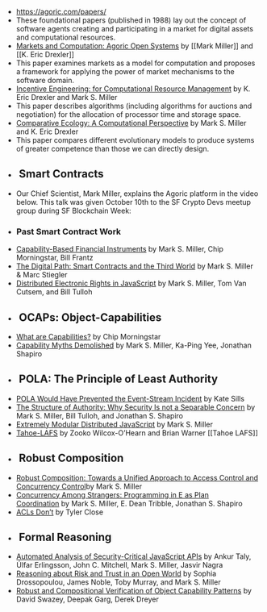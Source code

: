 - https://agoric.com/papers/
- These foundational papers (published in 1988) lay out the concept of software agents creating and participating in a market for digital assets and computational resources.
- [Markets and Computation: Agoric Open Systems](https://agoric.com/papers/markets-and-computation-agoric-open-systems/abstract/) by [[Mark Miller]] and [[K. Eric Drexler]]
- This paper examines markets as a model for computation and proposes a framework for applying the power of market mechanisms to the software domain.
- [Incentive Engineering: for Computational Resource Management](https://agoric.com/papers/incentive-engineering-for-computational-resource-management/abstract/) by K. Eric Drexler and Mark S. Miller
- This paper describes algorithms (including algorithms for auctions and negotiation) for the allocation of processor time and storage space.
- [Comparative Ecology: A Computational Perspective](https://agoric.com/papers/comparative-ecology-a-computational-perspective/abstract/) by Mark S. Miller and K. Eric Drexler
- This paper compares different evolutionary models to produce systems of greater competence than those we can directly design.
- ## []()[](https://agoric.com/papers/#smart-contracts) Smart Contracts
- Our Chief Scientist, Mark Miller, explains the Agoric platform in the video below. This talk was given October 10th to the SF Crypto Devs meetup group during SF Blockchain Week:
- ### Past Smart Contract Work
- [Capability-Based Financial Instruments](https://agoric.com/papers/capability-based-financial-instruments/abstract/) by Mark S. Miller, Chip Morningstar, Bill Frantz
- [The Digital Path: Smart Contracts and the Third World](https://agoric.com/papers/the-digital-path-smart-contracts-and-the-third-world/abstract/) by Mark S. Miller & Marc Stiegler
- [Distributed Electronic Rights in JavaScript](https://agoric.com/papers/distributed-electronic-rights-in-javascript/abstract/) by Mark S. Miller, Tom Van Cutsem, and Bill Tulloh
- ## []()[](https://agoric.com/papers/#ocaps) OCAPs: Object-Capabilities
- [What are Capabilities?](http://habitatchronicles.com/2017/05/what-are-capabilities/) by Chip Morningstar
- [Capability Myths Demolished](https://agoric.com/papers/capability-myths-demolished/abstract/) by Mark S. Miller, Ka-Ping Yee, Jonathan Shapiro
- ## []()[](https://agoric.com/papers/#pola) POLA: The Principle of Least Authority
- [POLA Would Have Prevented the Event-Stream Incident](https://medium.com/agoric/pola-would-have-prevented-the-event-stream-incident-45653ecbda99) by Kate Sills
- [The Structure of Authority: Why Security Is not a Separable Concern](https://agoric.com/papers/the-structure-of-authority-why-security-is-not-a-separable-concern/abstract/) by Mark S. Miller, Bill Tulloh, and Jonathan S. Shapiro
- [Extremely Modular Distributed JavaScript](https://www.youtube.com/watch?v=9WdbTucMaRo&index=12&t=10s&list=PLKr-mvz8uvUgybLg53lgXSeLOp4BiwvB2) by Mark S. Miller
- [Tahoe-LAFS](https://agoric.com/papers/tahoe-lafs/abstract/) by Zooko Wilcox-O’Hearn and Brian Warner [[Tahoe LAFS]]
- ## []()[](https://agoric.com/papers/#robust-composition) Robust Composition
- [Robust Composition: Towards a Unified Approach to Access Control and Concurrency Control](https://agoric.com/papers/robust-composition/abstract/)by Mark S. Miller
- [Concurrency Among Strangers: Programming in E as Plan Coordination](https://agoric.com/papers/concurrency-among-strangers/abstract/) by Mark S. Miller, E. Dean Tribble, Jonathan S. Shapiro
- [ACLs Don’t](https://agoric.com/papers/acls-dont/abstract/) by Tyler Close
- ## []()[](https://agoric.com/papers/#formal-reasoning) Formal Reasoning
- [Automated Analysis of Security-Critical JavaScript APIs](https://agoric.com/papers/automated-analysis-of-security-critical-javascript-apis/abstract/) by Ankur Taly, Úlfar Erlingsson, John C. Mitchell, Mark S. Miller, Jasvir Nagra
- [Reasoning about Risk and Trust in an Open World](https://agoric.com/papers/reasoning-about-risk-and-trust-in-an-open-world/abstract/) by Sophia Drossopoulou, James Noble, Toby Murray, and Mark S. Miller
- [Robust and Compositional Verification of Object Capability Patterns](https://agoric.com/papers/robust-and-compositional-verification-of-object-capability-patterns/abstract/) by David Swazey, Deepak Garg, Derek Dreyer
